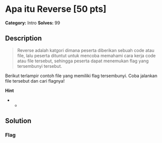 # Apa itu Reverse [50 pts]

**Category:** Intro
**Solves:** 99

## Description
>Reverse adalah katgori dimana peserta diberikan sebuah code atau file, lalu peserta dituntut untuk mencoba memahami cara kerja code atau file tersebut, sehingga peserta dapat menemukan flag yang tersembunyi tersebut.

Berikut terlampir contoh file yang memiliki flag tersembunyi. Coba jalankan file tersebut dan cari flagnya!

**Hint**
* -

## Solution

### Flag

